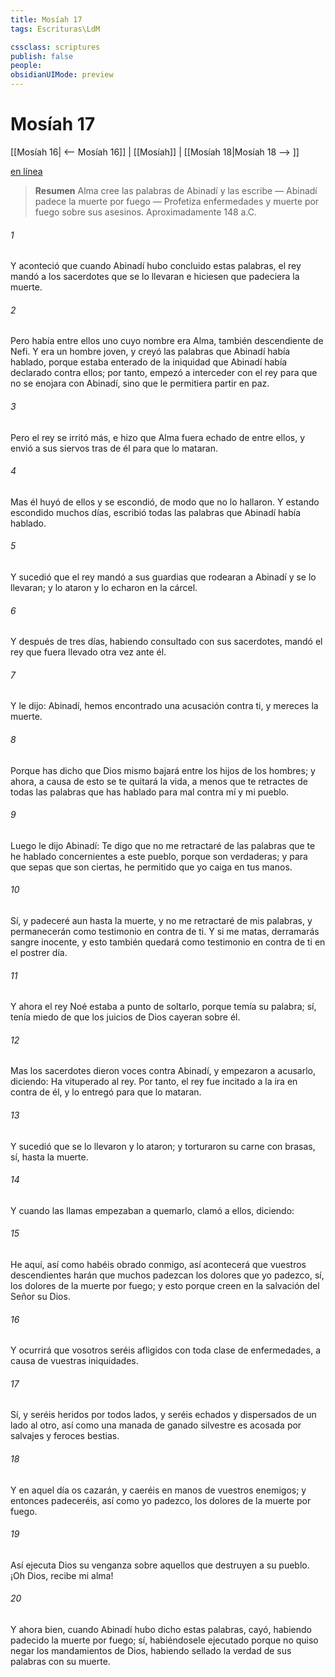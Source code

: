 ```yaml
---
title: Mosíah 17
tags: Escrituras\LdM

cssclass: scriptures
publish: false
people:
obsidianUIMode: preview
---
```


# Mosíah 17
[[Mosíah 16| <-- Mosíah 16]] | [[Mosíah]] | [[Mosíah 18|Mosíah 18 --> ]]

[en línea](https://churchofjesuschrist.org/study/scriptures/bofm/mosiah/17?lang=spa)

> __Resumen__
Alma cree las palabras de Abinadí y las escribe — Abinadí padece la muerte por fuego — Profetiza enfermedades y muerte por fuego sobre sus asesinos. Aproximadamente 148 a.C.

###### 1 
Y aconteció que cuando Abinadí hubo concluido estas palabras, el rey mandó a los sacerdotes que se lo llevaran e hiciesen que padeciera la muerte.

###### 2 
Pero había entre ellos uno cuyo nombre era Alma, también descendiente de Nefi. Y era un hombre joven, y creyó las palabras que Abinadí había hablado, porque estaba enterado de la iniquidad que Abinadí había declarado contra ellos; por tanto, empezó a interceder con el rey para que no se enojara con Abinadí, sino que le permitiera partir en paz.

###### 3 
Pero el rey se irritó más, e hizo que Alma fuera echado de entre ellos, y envió a sus siervos tras de él para que lo mataran.

###### 4 
Mas él huyó de ellos y se escondió, de modo que no lo hallaron. Y estando escondido muchos días, escribió todas las palabras que Abinadí había hablado.

###### 5 
Y sucedió que el rey mandó a sus guardias que rodearan a Abinadí y se lo llevaran; y lo ataron y lo echaron en la cárcel.

###### 6 
Y después de tres días, habiendo consultado con sus sacerdotes, mandó el rey que fuera llevado otra vez ante él.

###### 7 
Y le dijo: Abinadí, hemos encontrado una acusación contra ti, y mereces la muerte.

###### 8 
Porque has dicho que Dios mismo bajará entre los hijos de los hombres; y ahora, a causa de esto se te quitará la vida, a menos que te retractes de todas las palabras que has hablado para mal contra mí y mi pueblo.

###### 9 
Luego le dijo Abinadí: Te digo que no me retractaré de las palabras que te he hablado concernientes a este pueblo, porque son verdaderas; y para que sepas que son ciertas, he permitido que yo caiga en tus manos.

###### 10 
Sí, y padeceré aun hasta la muerte, y no me retractaré de mis palabras, y permanecerán como testimonio en contra de ti. Y si me matas, derramarás sangre inocente, y esto también quedará como testimonio en contra de ti en el postrer día.

###### 11 
Y ahora el rey Noé estaba a punto de soltarlo, porque temía su palabra; sí, tenía miedo de que los juicios de Dios cayeran sobre él.

###### 12 
Mas los sacerdotes dieron voces contra Abinadí, y empezaron a acusarlo, diciendo: Ha vituperado al rey. Por tanto, el rey fue incitado a la ira en contra de él, y lo entregó para que lo mataran.

###### 13 
Y sucedió que se lo llevaron y lo ataron; y torturaron su carne con brasas, sí, hasta la muerte.

###### 14 
Y cuando las llamas empezaban a quemarlo, clamó a ellos, diciendo:

###### 15 
He aquí, así como habéis obrado conmigo, así acontecerá que vuestros descendientes harán que muchos padezcan los dolores que yo padezco, sí, los dolores de la muerte por fuego; y esto porque creen en la salvación del Señor su Dios.

###### 16 
Y ocurrirá que vosotros seréis afligidos con toda clase de enfermedades, a causa de vuestras iniquidades.

###### 17 
Sí, y seréis heridos por todos lados, y seréis echados y dispersados de un lado al otro, así como una manada de ganado silvestre es acosada por salvajes y feroces bestias.

###### 18 
Y en aquel día os cazarán, y caeréis en manos de vuestros enemigos; y entonces padeceréis, así como yo padezco, los dolores de la muerte por fuego.

###### 19 
Así ejecuta Dios su venganza sobre aquellos que destruyen a su pueblo. ¡Oh Dios, recibe mi alma!

###### 20 
Y ahora bien, cuando Abinadí hubo dicho estas palabras, cayó, habiendo padecido la muerte por fuego; sí, habiéndosele ejecutado porque no quiso negar los mandamientos de Dios, habiendo sellado la verdad de sus palabras con su muerte.

